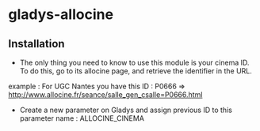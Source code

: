 # gladys-allocine

## Installation

* The only thing you need to know to use this module is your cinema ID. 
To do this, go to its allocine page, and retrieve the identifier in the URL.

example :
For UGC Nantes you have this ID : P0666 => 
http://www.allocine.fr/seance/salle_gen_csalle=P0666.html

* Create a new parameter on Gladys and assign previous ID to this parameter name : ALLOCINE_CINEMA
